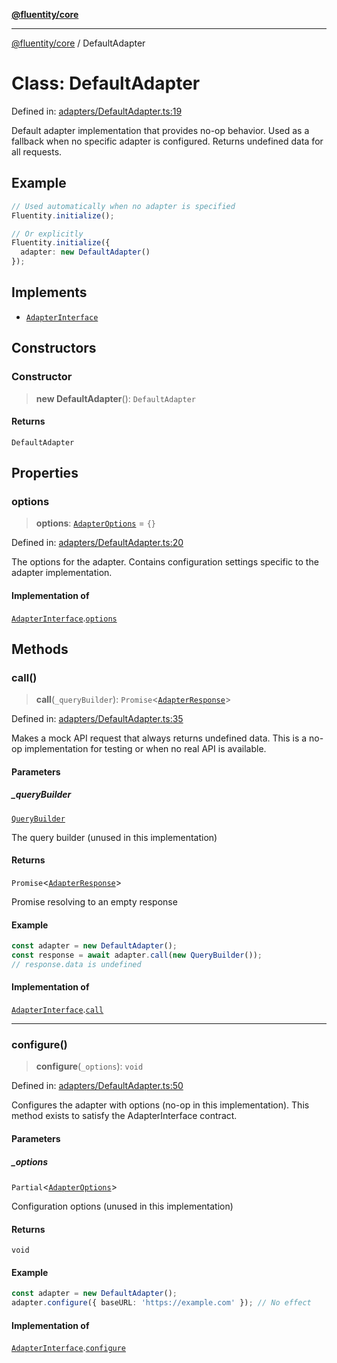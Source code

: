 [**@fluentity/core**](../README.md)

***

[@fluentity/core](../globals.md) / DefaultAdapter

# Class: DefaultAdapter

Defined in: [adapters/DefaultAdapter.ts:19](https://github.com/cedricpierre/fluentity-core/blob/26f05b6b1157becd5e413d332a8cbeb24afb2c36/src/adapters/DefaultAdapter.ts#L19)

Default adapter implementation that provides no-op behavior.
Used as a fallback when no specific adapter is configured.
Returns undefined data for all requests.

## Example

```typescript
// Used automatically when no adapter is specified
Fluentity.initialize();

// Or explicitly
Fluentity.initialize({
  adapter: new DefaultAdapter()
});
```

## Implements

- [`AdapterInterface`](../interfaces/AdapterInterface.md)

## Constructors

### Constructor

> **new DefaultAdapter**(): `DefaultAdapter`

#### Returns

`DefaultAdapter`

## Properties

### options

> **options**: [`AdapterOptions`](../interfaces/AdapterOptions.md) = `{}`

Defined in: [adapters/DefaultAdapter.ts:20](https://github.com/cedricpierre/fluentity-core/blob/26f05b6b1157becd5e413d332a8cbeb24afb2c36/src/adapters/DefaultAdapter.ts#L20)

The options for the adapter.
Contains configuration settings specific to the adapter implementation.

#### Implementation of

[`AdapterInterface`](../interfaces/AdapterInterface.md).[`options`](../interfaces/AdapterInterface.md#options)

## Methods

### call()

> **call**(`_queryBuilder`): `Promise`\<[`AdapterResponse`](../interfaces/AdapterResponse.md)\>

Defined in: [adapters/DefaultAdapter.ts:35](https://github.com/cedricpierre/fluentity-core/blob/26f05b6b1157becd5e413d332a8cbeb24afb2c36/src/adapters/DefaultAdapter.ts#L35)

Makes a mock API request that always returns undefined data.
This is a no-op implementation for testing or when no real API is available.

#### Parameters

##### \_queryBuilder

[`QueryBuilder`](QueryBuilder.md)

The query builder (unused in this implementation)

#### Returns

`Promise`\<[`AdapterResponse`](../interfaces/AdapterResponse.md)\>

Promise resolving to an empty response

#### Example

```typescript
const adapter = new DefaultAdapter();
const response = await adapter.call(new QueryBuilder());
// response.data is undefined
```

#### Implementation of

[`AdapterInterface`](../interfaces/AdapterInterface.md).[`call`](../interfaces/AdapterInterface.md#call)

***

### configure()

> **configure**(`_options`): `void`

Defined in: [adapters/DefaultAdapter.ts:50](https://github.com/cedricpierre/fluentity-core/blob/26f05b6b1157becd5e413d332a8cbeb24afb2c36/src/adapters/DefaultAdapter.ts#L50)

Configures the adapter with options (no-op in this implementation).
This method exists to satisfy the AdapterInterface contract.

#### Parameters

##### \_options

`Partial`\<[`AdapterOptions`](../interfaces/AdapterOptions.md)\>

Configuration options (unused in this implementation)

#### Returns

`void`

#### Example

```typescript
const adapter = new DefaultAdapter();
adapter.configure({ baseURL: 'https://example.com' }); // No effect
```

#### Implementation of

[`AdapterInterface`](../interfaces/AdapterInterface.md).[`configure`](../interfaces/AdapterInterface.md#configure)
